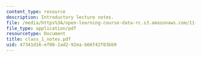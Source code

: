 ```yaml
---
content_type: resource
description: Introductory lecture notes.
file: /media/https%3A/open-learning-course-data-rc.s3.amazonaws.com/11-439-revitalizing-urban-main-streets-mission-hill-egleston-square-boston-spring-2003/47341d16ef081ad292eab66f42f03bb9_class_1_notes.pdf
file_type: application/pdf
resourcetype: Document
title: class_1_notes.pdf
uid: 47341d16-ef08-1ad2-92ea-b66f42f03bb9
---
```

